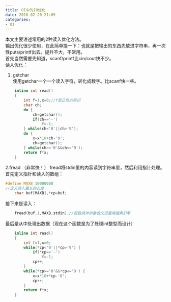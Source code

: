 ```yaml
---
title: OI中的IO优化
date: 2018-02-20 21:09	
categories: 
- OI
---
```

本文主要讲述常用的2种读入优化方法。  
输出优化很少使用，在此简单提一下：也就是把输出的东西先放进字符串，再一次性puts\printf出去。提升不大，不常用。  
首先当然需要先知道，scanf/printf比cin/cout快不少。  
读入优化： 
1. getchar  
使用getchar一个一个读入字符，转化成数字。比scanf快一些。
```cpp
    inline int read()
    {
        int f=1,x=0;//f是正负的标识
        char ch;
        do {
            ch=getchar();
            if(ch=='-')
                f=-1;
        } while(ch<'0'||ch>'9');
        do {
            x=x*10+ch-'0';
            ch=getchar();
        } while(ch>='0'&&ch<='9');
        return f*x;
    }
```
2.fread  （非常快！）
fread将stdin里的内容读到字符串里，然后利用指针处理。  
首先定义指针和读入的数组：  
```cpp
#define MAXB 10000000
//定义读入最长的长度
    char buf[MAXB],*cp=buf;
```
接下来是读入：  
```cpp
    fread(buf,1,MAXB,stdin);//函数具体参数含义请善用搜索引擎
```
最后是从中处理出数据（现在这个函数是为了处理int整型而设计）  
```cpp
    inline int read()
    {
        int f=1,x=0;
        while(*cp<'0'||*cp>'9') {
            if(*cp=='-')
                f=-1;
            cp++;
        }
        while(*cp>='0'&&*cp<='9') {
            x=x*10+*cp-'0'; 
            cp++;
        }
        return f*x;
    }
```